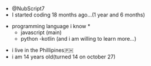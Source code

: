 - @NubScript7
- I started coding 18 months ago...(1 year and 6 months)
* programming language i know *
  - javascript (main)
  - python
  -kotlin
  (and i am willing to learn more...)
- i live in the Phillipines🇵🇭
- i am 14 years old(turned 14 on october 27)
